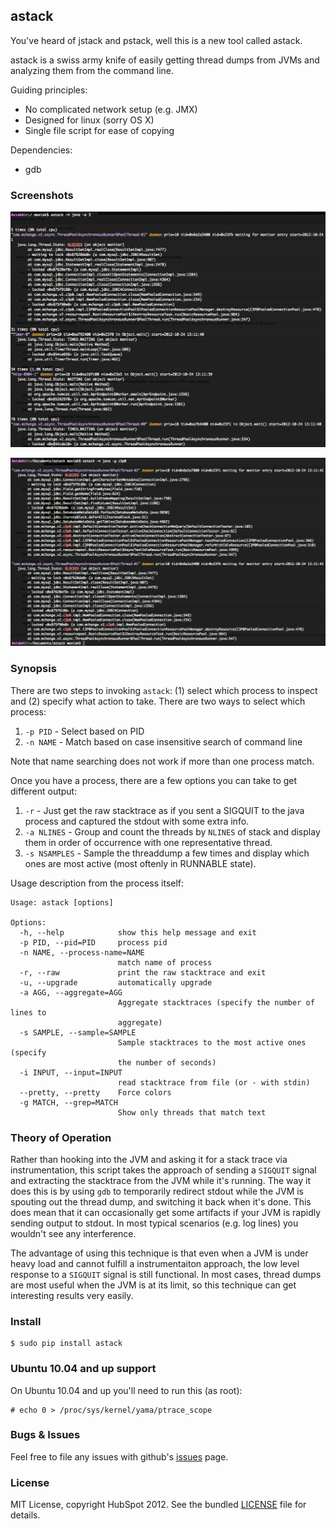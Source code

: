 ## astack

You've heard of jstack and pstack, well this is a new tool
called astack.

astack is a swiss army knife of easily getting thread dumps
from JVMs and analyzing them from the command line.

Guiding principles:

- No complicated network setup (e.g. JMX)
- Designed for linux (sorry OS X)
- Single file script for ease of copying

Dependencies:

- gdb

### Screenshots

![Using the aggregation option](https://github.com/HubSpot/astack/raw/master/images/screenshot-aggregate.png)

![Using the grep option](https://github.com/HubSpot/astack/raw/master/images/screenshot-grep.png)

### Synopsis

There are two steps to invoking `astack`: (1) select which process to inspect and
(2) specify what action to take. There are two ways to select which process:

1. `-p PID` - Select based on PID
1. `-n NAME` - Match based on case insensitive search of command line

Note that name searching does not work if more than one process match.

Once you have a process, there are a few options you can take to get different
output:

1. `-r` - Just get the raw stacktrace as if you sent a SIGQUIT to the java process and captured the stdout with some extra info.
1. `-a NLINES` - Group and count the threads by `NLINES` of stack and display them in order of occurrence with one representative thread.
1. `-s NSAMPLES` - Sample the threaddump a few times and display which ones are most active (most oftenly in RUNNABLE state).

Usage description from the process itself:

    Usage: astack [options]

    Options:
      -h, --help            show this help message and exit
      -p PID, --pid=PID     process pid
      -n NAME, --process-name=NAME
                            match name of process
      -r, --raw             print the raw stacktrace and exit
      -u, --upgrade         automatically upgrade
      -a AGG, --aggregate=AGG
                            Aggregate stacktraces (specify the number of lines to
                            aggregate)
      -s SAMPLE, --sample=SAMPLE
                            Sample stacktraces to the most active ones (specify
                            the number of seconds)
      -i INPUT, --input=INPUT
                            read stacktrace from file (or - with stdin)
      --pretty, --pretty    Force colors
      -g MATCH, --grep=MATCH
                            Show only threads that match text

### Theory of Operation

Rather than hooking into the JVM and asking it for a stack trace via instrumentation,
this script takes the approach of sending a `SIGQUIT` signal and extracting the stacktrace
from the JVM while it's running. The way it does this is by using `gdb` to temporarily
redirect stdout while the JVM is spouting out the thread dump, and switching it back when
it's done. This does mean that it can occasionally get some artifacts if your JVM is
rapidly sending output to stdout. In most typical scenarios (e.g. log lines) you wouldn't
see any interference.

The advantage of using this technique is that even when a JVM is under heavy load and cannot
fulfill a instrumentaiton approach, the low level response to a `SIGQUIT` signal is still
functional. In most cases, thread dumps are most useful when the JVM is at its limit, so
this technique can get interesting results very easily.

### Install

    $ sudo pip install astack

### Ubuntu 10.04 and up support

On Ubuntu 10.04 and up you'll need to run this (as root):

    # echo 0 > /proc/sys/kernel/yama/ptrace_scope

### Bugs & Issues

Feel free to file any issues with github's [issues](https://github.com/HubSpot/astack/issues/) page.

### License

MIT License, copyright HubSpot 2012. See the bundled [LICENSE](https://github.com/HubSpot/astack/blob/master/LICENSE) file for details.
